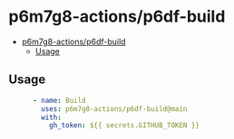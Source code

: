 # p6m7g8-actions/p6df-build

- [p6m7g8-actions/p6df-build](#p6m7g8-actionsp6df-build)
  - [Usage](#usage)

## Usage

```yaml
      - name: Build
        uses: p6m7g8-actions/p6df-build@main
        with:
          gh_token: ${{ secrets.GITHUB_TOKEN }}
```
